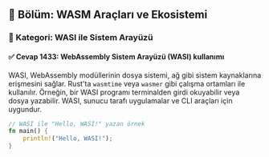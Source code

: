 ## 📘 Bölüm: WASM Araçları ve Ekosistemi  
### 🔹 Kategori: WASI ile Sistem Arayüzü  
#### ✅ Cevap 1433: WebAssembly Sistem Arayüzü (WASI) kullanımı

WASI, WebAssembly modüllerinin dosya sistemi, ağ gibi sistem kaynaklarına erişmesini sağlar. Rust'ta `wasmtime` veya `wasmer` gibi çalışma ortamları ile kullanılır. Örneğin, bir WASI programı terminalden girdi okuyabilir veya dosya yazabilir. WASI, sunucu tarafı uygulamalar ve CLI araçları için uygundur.

```rust
// WASI ile "Hello, WASI!" yazan örnek
fn main() {
    println!("Hello, WASI!");
}
```
